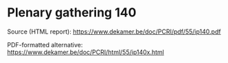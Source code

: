 # Plenary gathering 140

Source (HTML report): https://www.dekamer.be/doc/PCRI/pdf/55/ip140.pdf

PDF-formatted alternative: https://www.dekamer.be/doc/PCRI/html/55/ip140x.html

